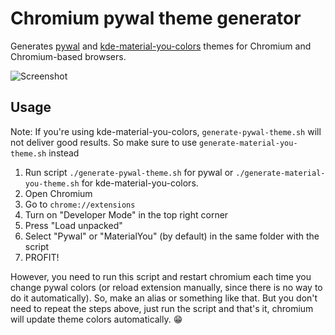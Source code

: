 # Chromium pywal theme generator

Generates [pywal](https://github.com/dylanaraps/pywal) and [kde-material-you-colors](https://github.com/luisbocanegra/kde-material-you-colors) themes for Chromium and Chromium-based browsers.

![Screenshot](./Screenshots/screenshot.png)

## Usage
Note: If you're using kde-material-you-colors, `generate-pywal-theme.sh` will not deliver good results.
So make sure to use `generate-material-you-theme.sh` instead
1. Run script `./generate-pywal-theme.sh` for pywal or `./generate-material-you-theme.sh` for kde-material-you-colors.
2. Open Chromium
3. Go to `chrome://extensions`
4. Turn on "Developer Mode" in the top right corner
5. Press "Load unpacked"
6. Select "Pywal" or "MaterialYou" (by default) in the same folder with the script
7. PROFIT!


However, you need to run this script and restart chromium each time you change pywal colors (or reload extension manually, since there is no way to do it automatically).
So, make an alias or something like that.
But you don't need to repeat the steps above, just run the script and that's it, chromium will update theme colors automatically. 😁

